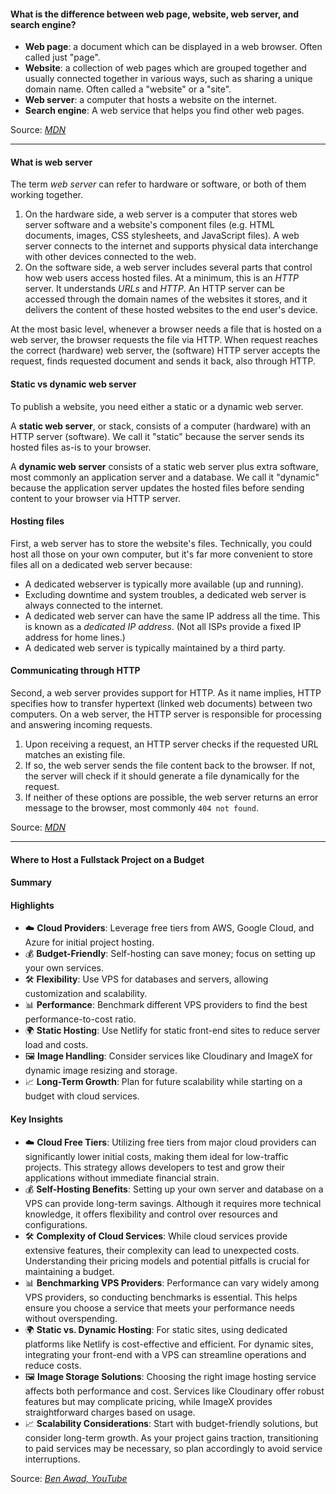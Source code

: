 #### What is the difference between web page, website, web server, and search engine?
- **Web page**: a document which can be displayed in a web browser. Often called just "page".
- **Website**: a collection of web pages which are grouped together and usually connected together in various ways, such as sharing a unique domain name. Often called a "website" or a "site".
- **Web server**: a computer that hosts a website on the internet.
- **Search engine**: A web service that helps you find other web pages.

Source: *[MDN](https://developer.mozilla.org/en-US/docs/Learn/Common_questions/Web_mechanics/Pages_sites_servers_and_search_engines)*

---
#### What is web server
The term *web server* can refer to hardware or software, or both of them working together.

1. On the hardware side, a web server is a computer that stores web server software and a website's component files (e.g. HTML documents, images, CSS stylesheets, and JavaScript files). A web server connects to the internet and supports physical data interchange with other devices connected to the web.
2. On the software side, a web server includes several parts that control how web users access hosted files. At a minimum, this is an *HTTP* server. It understands *URLs* and *HTTP*. An HTTP server can be accessed through the domain names of the websites it stores, and it delivers the content of these hosted websites to the end user's device.

At the most basic level, whenever a browser needs a file that is hosted on a web server, the browser requests the file via HTTP. When request reaches the correct (hardware) web server, the (software) HTTP server accepts the request, finds requested document and sends it back, also through HTTP.
#### Static vs dynamic web server
To publish a website, you need either a static or a dynamic web server.

A **static web server**, or stack, consists of a computer (hardware) with an HTTP server (software). We call it "static" because the server sends its hosted files as-is to your browser.

A **dynamic web server** consists of a static web server plus extra software, most commonly an application server and a database. We call it "dynamic" because the application server updates the hosted files before sending content to your browser via HTTP server.
#### Hosting files
First, a web server has to store the website's files. Technically, you could host all those on your own computer, but it's far more convenient to store files all on a dedicated web server because:
- A dedicated webserver is typically more available (up and running).
- Excluding downtime and system troubles, a dedicated web server is always connected to the internet.
- A dedicated web server can have the same IP address all the time. This is known as a *dedicated IP address*. (Not all ISPs provide a fixed IP address for home lines.)
- A dedicated web server is typically maintained by a third party.

#### Communicating through HTTP
Second, a web server provides support for HTTP. As it name implies, HTTP specifies how to transfer hypertext (linked web documents) between two computers.
On a web server, the HTTP server is responsible for processing and answering incoming requests.
1. Upon receiving a request, an HTTP server checks if the requested URL matches an existing file.
2. If so, the web server sends the file content back to the browser. If not, the server will check if it should generate a file dynamically for the request.
3. If neither of these options are possible, the web server returns an error message to the browser, most commonly `404 not found`.

Source: *[MDN](https://developer.mozilla.org/en-US/docs/Learn/Common_questions/Web_mechanics/What_is_a_web_server)*

---
#### Where to Host a Fullstack Project on a Budget
#### Summary
#### Highlights
- ☁️ **Cloud Providers**: Leverage free tiers from AWS, Google Cloud, and Azure for initial project hosting.
- 💰 **Budget-Friendly**: Self-hosting can save money; focus on setting up your own services.
- 🛠️ **Flexibility**: Use VPS for databases and servers, allowing customization and scalability.
- 📊 **Performance**: Benchmark different VPS providers to find the best performance-to-cost ratio.
- 🌍 **Static Hosting**: Use Netlify for static front-end sites to reduce server load and costs.
- 🖼️ **Image Handling**: Consider services like Cloudinary and ImageX for dynamic image resizing and storage.
- 📈 **Long-Term Growth**: Plan for future scalability while starting on a budget with cloud services.
#### Key Insights
- ☁️ **Cloud Free Tiers**: Utilizing free tiers from major cloud providers can significantly lower initial costs, making them ideal for low-traffic projects. This strategy allows developers to test and grow their applications without immediate financial strain.
- 💰 **Self-Hosting Benefits**: Setting up your own server and database on a VPS can provide long-term savings. Although it requires more technical knowledge, it offers flexibility and control over resources and configurations.
- 🛠️ **Complexity of Cloud Services**: While cloud services provide extensive features, their complexity can lead to unexpected costs. Understanding their pricing models and potential pitfalls is crucial for maintaining a budget.
- 📊 **Benchmarking VPS Providers**: Performance can vary widely among VPS providers, so conducting benchmarks is essential. This helps ensure you choose a service that meets your performance needs without overspending.
- 🌍 **Static vs. Dynamic Hosting**: For static sites, using dedicated platforms like Netlify is cost-effective and efficient. For dynamic sites, integrating your front-end with a VPS can streamline operations and reduce costs.
- 🖼️ **Image Storage Solutions**: Choosing the right image hosting service affects both performance and cost. Services like Cloudinary offer robust features but may complicate pricing, while ImageX provides straightforward charges based on usage.
- 📈 **Scalability Considerations**: Start with budget-friendly solutions, but consider long-term growth. As your project gains traction, transitioning to paid services may be necessary, so plan accordingly to avoid service interruptions.

Source: *[Ben Awad, YouTube](https://www.youtube.com/watch?v=Kx_1NYYJS7Q)*